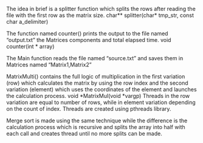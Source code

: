 
The idea in brief is a splitter function which splits the rows after reading the file with the first row as the matrix size.
char** splitter(char* tmp_str, const char a_delimiter)

The function named counter() prints the output to the file named “output.txt” the Matrices components and total elapsed time.
void counter(int * array)

The Main function reads the file named “source.txt” and saves them in Matrices named “Matrix1,Matrix2”




MatrixMulti() contains the full logic of multiplication in the first variation (row) which calculates the matrix by using the row index  and the second variation (element) which uses the coordinates of the element and launches the calculation process.
void *MatrixMul(void *vargp)
Threads in the row variation are equal to number of rows, while in element variation depending on the count of index.
Threads are created using pthreads library.

Merge sort is made using the same technique while the difference is the calculation process which is recursive and splits the array into half with each call and creates thread until no more splits can be made.


  
 
